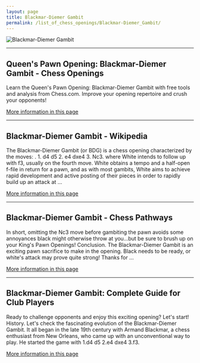 ```yaml
---
layout: page
title: Blackmar-Diemer Gambit
permalink: /list_of_chess_openings/Blackmar-Diemer_Gambit/
---
```


![Blackmar-Diemer Gambit](https://www.thechesswebsite.com/wp-content/uploads/2012/07/blackmar_big.jpg)

---

## Queen's Pawn Opening: Blackmar-Diemer Gambit - Chess Openings

Learn the Queen's Pawn Opening: Blackmar-Diemer Gambit with free tools and analysis from Chess.com. Improve your opening repertoire and crush your opponents!

[More information in this page](https://www.chess.com/openings/Queens-Pawn-Opening-Blackmar-Diemer-Gambit)

---

## Blackmar-Diemer Gambit - Wikipedia

The Blackmar-Diemer Gambit (or BDG) is a chess opening characterized by the moves: . 1. d4 d5 2. e4 dxe4 3. Nc3. where White intends to follow up with f3, usually on the fourth move. White obtains a tempo and a half-open f-file in return for a pawn, and as with most gambits, White aims to achieve rapid development and active posting of their pieces in order to rapidly build up an attack at ...

[More information in this page](https://en.wikipedia.org/wiki/Blackmar–Diemer_Gambit)

---

## Blackmar-Diemer Gambit - Chess Pathways

In short, omitting the Nc3 move before gambiting the pawn avoids some annoyances black might otherwise throw at you…but be sure to brush up on your King's Pawn Openings! Conclusion. The Blackmar-Diemer Gambit is an exciting pawn sacrifice to make in the opening. Black needs to be ready, or white's attack may prove quite strong! Thanks for ...

[More information in this page](https://chesspathways.com/chess-openings/queens-pawn-opening/blackmar-diemer-gambit/)

---

## Blackmar-Diemer Gambit: Complete Guide for Club Players

Ready to challenge opponents and enjoy this exciting opening? Let's start! History. Let's check the fascinating evolution of the Blackmar-Diemer Gambit. It all began in the late 19th century with Armand Blackmar, a chess enthusiast from New Orleans, who came up with an unconventional way to play. He started the game with 1.d4 d5 2.e4 dxe4 3.f3.

[More information in this page](https://thechessworld.com/articles/openings/blackmar-diemer-gambit-complete-guide-for-club-players/)

